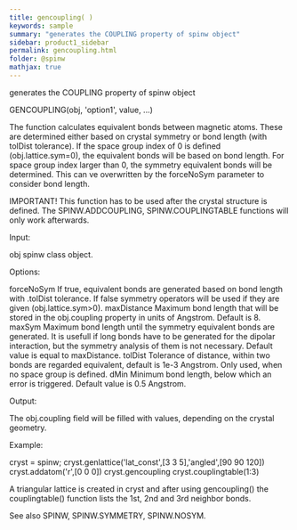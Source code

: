 ```yaml
---
title: gencoupling( )
keywords: sample
summary: "generates the COUPLING property of spinw object"
sidebar: product1_sidebar
permalink: gencoupling.html
folder: @spinw
mathjax: true
---
```

  generates the COUPLING property of spinw object
 
  GENCOUPLING(obj, 'option1', value, ...)
 
  The function calculates equivalent bonds between magnetic atoms. These
  are determined either based on crystal symmetry or bond length (with
  tolDist tolerance). If the space group index of 0 is defined
  (obj.lattice.sym=0), the equivalent bonds will be based on bond length.
  For space group index larger than 0, the symmetry equivalent bonds will
  be determined. This can ve overwritten by the forceNoSym parameter to
  consider bond length.
 
  IMPORTANT!
    This function has to be used after the crystal structure is defined.
    The SPINW.ADDCOUPLING, SPINW.COUPLINGTABLE functions will only work
    afterwards.
 
  Input:
 
  obj           spinw class object.
 
  Options:
 
  forceNoSym    If true, equivalent bonds are generated based on
                bond length with .tolDist tolerance. If false symmetry
                operators will be used if they are given
                (obj.lattice.sym>0).
  maxDistance   Maximum bond length that will be stored in the
                obj.coupling property in units of Angstrom. Default is 8.
  maxSym        Maximum bond length until the symmetry equivalent bonds are
                generated. It is usefull if long bonds have to be generated
                for the dipolar interaction, but the symmetry analysis of
                them is not necessary. Default value is equal to
                maxDistance.
  tolDist       Tolerance of distance, within two bonds are regarded
                equivalent, default is 1e-3 Angstrom. Only used, when no
                space group is defined.
  dMin          Minimum bond length, below which an error is triggered.
                Default value is 0.5 Angstrom.
 
  Output:
 
  The obj.coupling field will be filled with values, depending on the
  crystal geometry.
 
  Example:
 
  cryst = spinw;
  cryst.genlattice('lat_const',[3 3 5],'angled',[90 90 120])
  cryst.addatom('r',[0 0 0])
  cryst.gencoupling
  cryst.couplingtable(1:3)
 
  A triangular lattice is created in cryst and after using gencoupling()
  the couplingtable() function lists the 1st, 2nd and 3rd neighbor bonds.
 
  See also SPINW, SPINW.SYMMETRY, SPINW.NOSYM.
 
